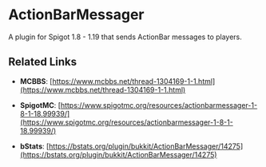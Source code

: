 # ActionBarMessager

A plugin for Spigot 1.8 - 1.19 that sends ActionBar messages to players.

## Related Links

*   **MCBBS**:
[https://www.mcbbs.net/thread-1304169-1-1.html](https://www.mcbbs.net/thread-1304169-1-1.html)

*   **SpigotMC**:
[https://www.spigotmc.org/resources/actionbarmessager-1-8-1-18.99939/](https://www.spigotmc.org/resources/actionbarmessager-1-8-1-18.99939/)

*   **bStats**:
[https://bstats.org/plugin/bukkit/ActionBarMessager/14275](https://bstats.org/plugin/bukkit/ActionBarMessager/14275)
